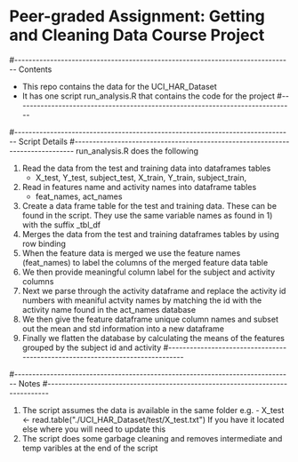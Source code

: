 # Peer-graded Assignment: Getting and Cleaning Data Course Project

#------------------------------------------------------------------------------
Contents
- This repo contains the data for the UCI_HAR_Dataset
- It has one script run_analysis.R that contains the code for the project
#------------------------------------------------------------------------------

#------------------------------------------------------------------------------
Script Details
#------------------------------------------------------------------------------
run_analysis.R does the following
1) Read the data from the test and training data into dataframes tables 
   - X_test, Y_test, subject_test, X_train, Y_train, subject_train, 
2) Read in features name and activity names into dataframe tables
   - feat_names, act_names
3) Create a data frame table for the test and training data. These can be found
   in the script. They use the same variable names as found in 1) with the 
   suffix _tbl_df
4) Merges the data from the test and training dataframes tables by using row 
   binding
5) When the feature data is merged we use the feature names (feat_names) to 
   label the columns of the merged feature data table
6) We then provide meaningful column label for the subject and activity columns
7) Next we parse through the activity dataframe and replace the activity id 
   numbers with meaniful actvity names by matching the id with the activity 
   name found in the act_names database
8) We then give the feature dataframe unique column names and subset out the 
   mean and std information into a new dataframe
9) Finally we flatten the database by calculating the means of the features 
   grouped by the subject id and activity
#------------------------------------------------------------------------------

#------------------------------------------------------------------------------
Notes
#------------------------------------------------------------------------------
1) The script assumes the data is available in the same folder
   e.g. - X_test <- read.table("./UCI_HAR_Dataset/test/X_test.txt")
   If you have it located else where you will need to update this
2) The script does some garbage cleaning and removes intermediate and temp 
   varibles at the end of the script
